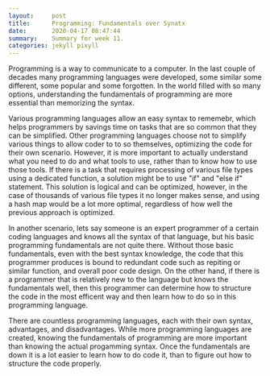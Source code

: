 ```yaml
---
layout:     post
title:      Programming: Fundamentals over Synatx
date:       2020-04-17 08:47:44
summary:    Summary for week 11.
categories: jekyll pixyll
---
```


Programming is a way to communicate to a computer. 
In the last couple of decades many programming languages were developed, some similar some different, some popular and some forgotten. 
In the world filled with so many options, understanding the fundamentals of programming are more essential than memorizing the syntax. 

Various programming languages allow an easy syntax to rememebr, which helps programmers by savings time on tasks that are so common that they can be simplified. 
Other programming languages choose not to simplify various things to allow coder to to so themselves, optimizing the code for their own scenario. 
However, it is more important to actually understand what you need to do and what tools to use, rather than to know how to use those tools. 
If there is a task that requires processing of various file types using a dedicated function, a solution might be to use "if" and "else if" statement. 
This solution is logical and can be optimized, however, in the case of thousands of various file types it no longer makes sense, and using a hash map would be a lot more optimal, regardless of how well the previous approach is optimized. 

In another scenario, lets say someone is an expert programmer of a certain coding languages and knows all the syntax of that language, but his basic programming fundamentals are not quite there. 
Without those basic fundamentals, even with the best syntax knowledge, the code that this programmer produces is bound to redundant code such as repiting or similar function, and overall poor code design. 
On the other hand, if there is a programmer that is relatively new to the language but knows the fundamentals well, then this programmer can determine how to structure the code in the most efficent way and then learn how to do so in this programming language.

There are countless programming languages, each with their own syntax, advantages, and disadvantages. 
While more programming languages are created, knowing the fundamentals of programming are more important than knowing the actual progamming syntax.
Once the fundamentals are down it is a lot easier to learn how to do code it, than to figure out how to structure the code properly.
